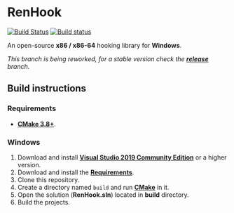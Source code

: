 # RenHook

[![Build Status](https://dev.azure.com/wopss/RenHook/_apis/build/status/WopsS.RenHook?branchName=master)](https://dev.azure.com/wopss/RenHook/_build/latest?definitionId=5&branchName=master)
[![Build status](https://ci.appveyor.com/api/projects/status/8lg179n3y460q4lw?svg=true)](https://ci.appveyor.com/project/WopsS/renhook)

An open-source **x86 / x86-64** hooking library for **Windows**.

*This branch is being reworked, for a stable version check the **[release](https://github.com/WopsS/RenHook/tree/release)** branch.*

## Build instructions

### Requirements

* **[CMake 3.8+](https://cmake.org/)**.

### Windows

1. Download and install **[Visual Studio 2019 Community Edition](https://www.visualstudio.com/)** or a higher version.
2. Download and install the **[Requirements](#requirements)**.
3. Clone this repository.
4. Create a directory named `build` and run **[CMake](https://cmake.org/)** in it.
5. Open the solution (**RenHook.sln**) located in **build** directory.
6. Build the projects.
